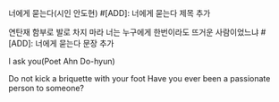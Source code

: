 너에게 묻는다(시인 안도현) #[ADD]: 너에게 묻는다 제목 추가

연탄재 함부로 발로 차지 마라
너는 누구에게 한번이라도 뜨거운 사람이었느냐 #[ADD]: 너에게 묻는다 문장 추가

I ask you(Poet Ahn Do-hyun)

Do not kick a briquette with your foot
Have you ever been a passionate person to someone?
